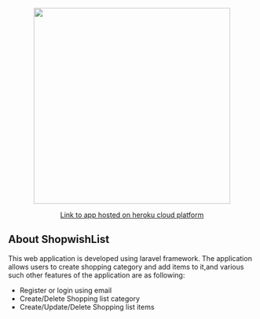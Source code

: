 <p align="center"><a href="https://laravel.com" target="_blank"><img src="https://raw.githubusercontent.com/laravel/art/master/logo-lockup/5%20SVG/2%20CMYK/1%20Full%20Color/laravel-logolockup-cmyk-red.svg" width="400"></a></p>

<p align="center">
<a href='http://shopwishlistdroidverine.herokuapp.com'> Link to app hosted on heroku cloud platform<a/>
</p>

## About ShopwishList

This web application is developed using laravel framework. The application allows users
to create shopping category and add items to it,and various such other features of the application are as following:

- Register or login using email
- Create/Delete Shopping list category
- Create/Update/Delete Shopping list items
